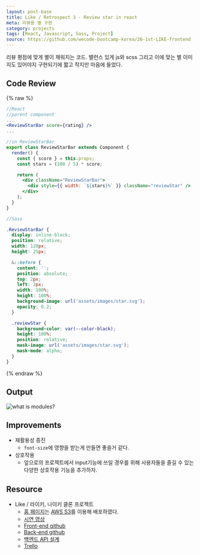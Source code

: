```yaml
---
layout: post-base
title: Like / Retrospect 3 - Review star in react
meta: 리뷰용 별 구현
category: projects
tags: [React, Javascript, Sass, Project]
source: https://github.com/wecode-bootcamp-korea/26-1st-LIKE-frontend
---
```


리뷰 평점에 맞게 별이 채워지는 코드. 밸런스 있게 js와 scss 그리고 이에 맞는 별 이미지도 있어야지 구현되기에 짧고 작지만 마음에 들었다.

## Code Review

{% raw %}

```jsx
//React
//parent component
...
<ReviewStarBar score={rating} />
...

//in ReviewStarBar
export class ReviewStarBar extends Component {
  render() {
    const { score } = this.props;
    const stars = (100 / 5) * score;

    return (
      <div className="ReviewStarBar">
        <div style={{ width: `${stars}%` }} className="reviewStar" />
      </div>
    );
  }
}
```

```scss
//Sass

.ReviewStarBar {
  display: inline-block;
  position: relative;
  width: 120px;
  height: 25px;

  &::before {
    content: '';
    position: absolute;
    top: 2px;
    left: 2px;
    width: 100%;
    height: 100%;
    background-image: url('assets/images/star.svg');
    opacity: 0.2;
  }

  .reviewStar {
    background-color: var(--color-black);
    height: 100%;
    position: relative;
    mask-image: url('assets/images/star.svg');
    mask-mode: alpha;
  }
}

```

{% endraw %}

## Output

![what is modules?]({{site.baseurl}}/img/2021-11-14-Like/reviewStars.png)

## Improvements

- 재활용성 증진
  - `font-size`에 영향을 받는게 만들면 좋을거 같다.
- 상호작용
  - 앞으로의 프로젝트에서 input기능에 쓰일 경우를 위해 사용자들을 즐길 수 있는 다양한 상호작용 기능을 추가하자.

## Resource

- Like / 라이키, 나이키 클론 프로젝트
  - [홈 페이지](http://wecode26likeproject.s3-website.ap-northeast-2.amazonaws.com/)는 [AWS S3](https://aws.amazon.com/?nc2=h_lg)를 이용해 배포하였다.
  - [시연 영상](https://drive.google.com/file/d/1QfJUuwgZz7eYWqR9iYJ71wAxjD2XTrBy/view?usp=sharing)
  - [Front-end github](https://github.com/wecode-bootcamp-korea/26-1st-LIKE-frontend.git)
  - [Back-end github](https://github.com/wecode-bootcamp-korea/26-1st-LIKE-backend.git)
  - [백엔드 API 설계](https://www.notion.so/LIKE-34de3722ecbe46eabcd5669789a499b1)
  - [Trello](https://trello.com/b/b9cKMX5x/like-%ED%8C%80)
